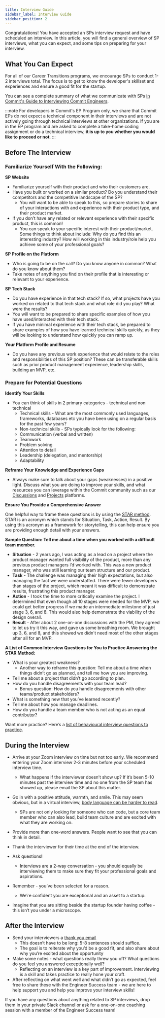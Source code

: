 ```yaml
---
title: Interview Guide
sidebar_label: Interview Guide
sidebar_position: 2
---
```


Congratulations! You have accepted an SPs interview request and have scheduled an interview.
In this article, you will find a general overview of SP interviews, what you can expect, and some tips on preparing for your interview.

## What You Can Expect

For all of our Career Transitions programs, we encourage SPs to conduct 1-2 interviews total. The focus is to get to know the developer's skillset and experiences and ensure a good fit for the startup.  

You can see a complete summary of what we communicate with SPs [in Commit's Guide to Interviewing Commit Engineers](https://docs.commit.dev/sps/commit-interviews).

:::note
For developers in Commit's EP Program only, we share that Commit EPs do not expect a technical component in their interviews and are not actively going through technical interviews at other organizations. If you are in the EP program and are asked to complete a take-home coding assignment or do a technical interview, **it is up to you whether you would like to proceed or not**.
:::


## Before The Interview

### Familiarize Yourself With the Following:

**SP Website**

- Familiarize yourself with their product and who their customers are.
- Have you built or worked on a similar product? Do you understand their competitors and the competitive landscape of the SP? 
  - You will want to be able to speak to this, so prepare stories to share of your interactions with and experience with their product type, and their product market.
- If you don’t have any related or relevant experience with their specific product, this is common!
  - You can speak to your specific interest with their product/market. Some things to think about include: Why do you find this an interesting industry? How will working in this industry/role help you achieve some of your professional goals? 
  
**SP Profile on the Platform**

- Who is going to be on the call? Do you know anyone in common? What do you know about them? 
- Take notes of anything you find on their profile that is interesting or relevant to your experience. 
 
**SP Tech Stack**

- Do you have experience in that tech stack? If so, what projects have you worked on related to that tech stack and what role did you play? What were the results?
- You will want to be prepared to share specific examples of how you have used/interacted with their tech stack.  
- If you have minimal experience with their tech stack, be prepared to share examples of how you have learned technical skills quickly, as they will be looking to understand how quickly you can ramp up. 
 
**Your Platform Profile and Resume**

- Do you have any previous work experience that would relate to the roles and responsibilities of this SP position? These can be transferable skills such as prior product management experience, leadership skills, building an MVP, etc. 

### Prepare for Potential Questions

**Identify Your Skills**

- You can think of skills in 2 primary categories - technical and non technical
  - Technical skills - What are the most commonly used languages, frameworks, databases etc you have been using on a regular basis for the past few years?
  - Non-technical skills - SPs typically look for the following:
  - Communication (verbal and written)
  - Teamwork
  - Problem solving
  - Attention to detail
  - Leadership (delegation, and mentorship) 
  - Adaptability 

**Reframe Your Knowledge and Experience Gaps**

- Always make sure to talk about your gaps (weaknesses) in a positive light. Discuss what you are doing to improve your skills, and what resources you can leverage within the Commit community such as our [Discussions](https://app.commit.dev/discussions) and [Projects](https://app.commit.dev/projects) platforms. 

**Ensure You Provide a Comprehensive Answer**

One helpful way to frame these questions is by using the [STAR method](https://careerkarma.com/blog/star-interview-method/). STAR is an acronym which stands for Situation, Task, Action, Result. By using this acronym as a framework for storytelling, this can help ensure you are providing enough detail with your answers.

**Sample Question: Tell me about a time when you worked with a difficult team member.**

- **Situation** - 2 years ago, I was acting as a lead on a project where the product manager wanted full visibility of the product, more than any previous product managers I’d worked with. This was a new product manager, who was still learning our team structure and our product.  
- **Task** - The challenge was managing their high expectations, but also managing the fact we were understaffed. There were fewer developers than stages of the project, which meant it was difficult to demonstrate results, frustrating this product manager. 
- **Action** - I took the time to more critically examine the project. I determined that even though all 10 stages were needed for the MVP, we could get better progress if we made an intermediate milestone of just stage 3, 6, and 8. This would also help demonstrate the viability of the design overall.
- **Result** - After about 2 one-on-one discussions with the PM, they agreed to let us try it this way, and gave us some breathing room. We brought up 3, 6, and 8, and this showed we didn't need most of the other stages after all for an MVP.
 
**A List of Common Interview Questions for You to Practice Answering the STAR Method:**

- What is your greatest weakness?
  - Another way to reframe this question: Tell me about a time when things didn’t go as planned, and tell me how you are improving. 
- Tell me about a project that didn’t go according to plan.
- How do you handle disagreements with your team lead?
  - Bonus question: How do you handle disagreements with other teams/product stakeholders?
- What is something new that you’ve learned recently?
- Tell me about how you manage deadlines. 
- How do you handle a team member who is not acting as an equal contributor?
 
Want more practice? Here’s a [list of behavioural interview questions to practice](https://resources.biginterview.com/blog/behavioral-interview-questions/).

## During the Interview

- Arrive at your Zoom interview on time but not too early. We recommend entering your Zoom interview 2-3 minutes before your scheduled interview time. 
  - What happens if the interviewer doesn’t show up? If it’s been 5-10 minutes past the interview time and no one from the SP team has showed up, please email the SP about this matter.  
- Go in with a positive attitude, warmth, and smile. This may seem obvious, but in a virtual interview, [body language can be harder to read](https://recruitingdaily.com/how-employers-can-read-virtual-body-language-while-hiring/).  
  - SPs are not only looking for someone who can code, but a core team member who can also lead, build team culture and are excited with what they are working on. 

- Provide more than one-word answers. People want to see that you can think in detail. 
- Thank the interviewer for their time at the end of the interview.  

- Ask questions! 
  - Interviews are a 2-way conversation - you should equally be interviewing them to make sure they fit your professional goals and aspirations. 
- Remember - you’ve been selected for a reason. 
  - We’re confident you are exceptional and an asset to a startup. 
- Imagine that you are sitting beside the startup founder having coffee - this isn’t you under a microscope.

## After the Interview

- Send your interviewers a [thank you email](https://www.algrim.co/264-thank-you-email-after-interview)
  - This doesn’t have to be long: 5-8 sentences should suffice.
  - The goal is to reiterate why you’d be a good fit, and also share about why you’re excited about the opportunity
- Make some notes - what questions really threw you off? What questions do you feel you answered exceptionally well?
  - Reflecting on an interview is a key part of improvement. Interviewing is a skill and takes practice to really hone your craft. 
- After reflecting on what went well and what didn’t go as expected, feel free to share these with the Engineer Success team - we are here to help support you and help you improve your interview skills! 

If you have any questions about anything related to SP interviews, drop them in your private Slack channel or ask for a one-on-one coaching session with a member of the Engineer Success team!
